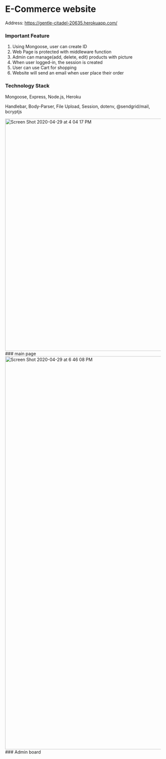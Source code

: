 # E-Commerce website

Address: https://gentle-citadel-20635.herokuapp.com/

### Important Feature

1. Using Mongoose, user can create ID
2. Web Page is protected with middleware function
3. Admin can manage(add, delete, edit) products with picture
4. When user logged-in, the session is created
5. User can use Cart for shopping
6. Website will send an email when user place their order

### Technology Stack
Mongoose, Express, Node.js, Heroku

Handlebar, Body-Parser, File Upload, Session, dotenv, @sendgrid/mail, bcryptjs

<img width="749" alt="Screen Shot 2020-04-29 at 4 04 17 PM" src="https://user-images.githubusercontent.com/57802941/80569227-6e7ef280-8a33-11ea-8cad-3326d2f7d512.png">
### main page

<img width="1267" alt="Screen Shot 2020-04-29 at 6 46 08 PM" src="https://user-images.githubusercontent.com/57802941/80582513-d04a5700-8a49-11ea-8182-b9cb00690a64.png">
### Admin board






